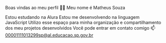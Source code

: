 Boas vindas ao meu perfil 💙💙
Meu nome é Matheus Souza

Estou estudando na Alura
Estou me desenvolvendo na linguagem JavaScript
Utilizo esse espaço para minha organização e compartilhamento dos meu projetos desenvolvidos
Você pode entrar em contato comigo 📫
00001111013299sp@al.educacao.sp.gov.br
